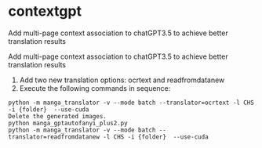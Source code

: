 # contextgpt
Add multi-page context association to chatGPT3.5 to achieve better translation results 

Add multi-page context association to chatGPT3.5 to achieve better translation results

1. Add two new translation options: ocrtext and readfromdatanew
2. Execute the following commands in sequence:
```
python -m manga_translator -v --mode batch --translator=ocrtext -l CHS -i {folder}  --use-cuda
Delete the generated images.
python manga_gptautofanyi_plus2.py
python -m manga_translator -v --mode batch --translator=readfromdatanew -l CHS -i {folder}  --use-cuda

```
